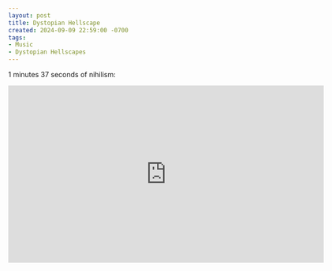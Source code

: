 ```yaml
---
layout: post
title: Dystopian Hellscape
created: 2024-09-09 22:59:00 -0700
tags:
- Music
- Dystopian Hellscapes
---
```

1 minutes 37 seconds of nihilism:

<iframe
    width="640"
    height="360"
    src="https://www.youtube.com/embed/fwVsgIfvOT4"
    title="&quot;Dystopian Hellscape&quot; by Richard Cook"
    frameborder="0"
    allow="accelerometer; autoplay; clipboard-write; encrypted-media; gyroscope; picture-in-picture; web-share"
    allowfullscreen>
</iframe>
